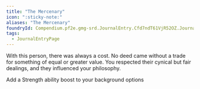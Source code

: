```yaml
---
title: "The Mercenary"
icon: ":sticky-note:"
aliases: "The Mercenary"
foundryId: Compendium.pf2e.gmg-srd.JournalEntry.Cfd7ndT61VjR52OZ.JournalEntryPage.4tJ9z5FRsfXGJwrC
tags:
  - JournalEntryPage
---
```

With this person, there was always a cost. No deed came without a trade for something of equal or greater value. You respected their cynical but fair dealings, and they influenced your philosophy.

Add a Strength ability boost to your background options